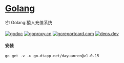 <h1>
<a href="https://www.dtapp.net/">Golang</a>
</h1>

📦 Golang 猿人充值系统

[comment]: <> (go)
[![godoc](https://pkg.go.dev/badge/go.dtapp.net/dayuanren?status.svg)](https://pkg.go.dev/go.dtapp.net/dayuanren)
[![goproxy.cn](https://goproxy.cn/stats/go.dtapp.net/dayuanren/badges/download-count.svg)](https://goproxy.cn/stats/go.dtapp.net/dayuanren)
[![goreportcard.com](https://goreportcard.com/badge/go.dtapp.net/dayuanren)](https://goreportcard.com/report/go.dtapp.net/dayuanren)
[![deps.dev](https://img.shields.io/badge/deps-go-red.svg)](https://deps.dev/go/go.dtapp.net%2Fdayuanren)

#### 安装

```shell
go get -v -u go.dtapp.net/dayuanren@v1.0.15
```
